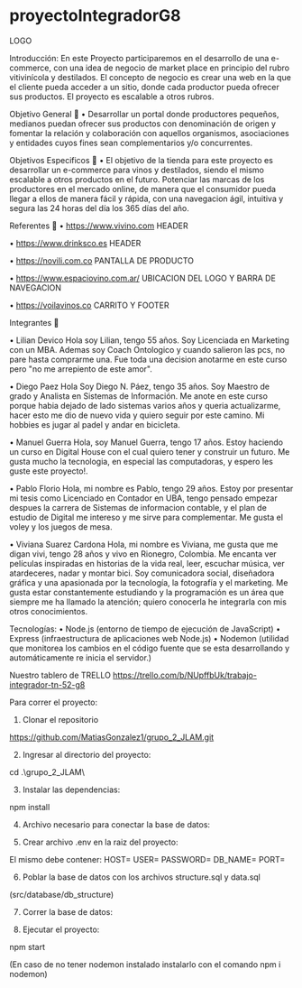 # proyectoIntegradorG8

LOGO

Introducción:
En este Proyecto participaremos en el desarrollo de una e-commerce, con una idea de negocio de market place en principio del rubro vitivinícola y destilados. El concepto de negocio es crear una web en la que el cliente pueda acceder a un sitio, donde cada productor pueda ofrecer sus productos. El proyecto es escalable a otros rubros.

Objetivo General 🎯
•	Desarrollar un portal donde productores pequeños, medianos puedan ofrecer sus productos con denominación de origen y fomentar la relación y colaboración con aquellos organismos, asociaciones y entidades cuyos fines sean complementarios y/o concurrentes.

Objetivos Especificos 🎯
•	El objetivo de la tienda para este proyecto es desarrollar un e-commerce para vinos y destilados, siendo el mismo escalable a otros productos en el futuro. Potenciar las marcas de los productores en el mercado online, de manera que el consumidor pueda llegar a ellos de manera fácil y rápida, con una navegacion ágil, intuitiva y segura las 24 horas del día los 365 días del año.

Referentes 📝
•	https://www.vivino.com
HEADER

•	https://www.drinksco.es
HEADER

•	https://novili.com.co
PANTALLA DE PRODUCTO

•	https://www.espaciovino.com.ar/
UBICACION DEL LOGO Y BARRA DE NAVEGACION

•	https://voilavinos.co
CARRITO Y FOOTER

Integrantes 🍷  

•	Lilian Devico
Hola soy Lilian, tengo 55 años. Soy Licenciada en Marketing con un MBA. Ademas soy Coach Ontologico y cuando salieron las pcs, no pare hasta comprarme una. Fue toda una decision anotarme en este curso pero "no me arrepiento de este amor". 

•	Diego Paez
Hola Soy Diego N. Páez, tengo 35 años. Soy Maestro de grado y Analista en Sistemas de Información. Me anote en este curso porque habia dejado de lado sistemas varios años y queria actualizarme, hacer esto me dio de nuevo vida y quiero seguir por este camino. Mi hobbies es jugar al padel y andar en bicicleta.

•	Manuel Guerra
Hola, soy Manuel Guerra, tengo 17 años. Estoy haciendo un curso en Digital House con el cual quiero tener y construir un futuro. Me gusta mucho la tecnologia, en especial las computadoras, y espero les guste este proyecto!.

•	Pablo Florio
Hola, mi nombre es Pablo, tengo 29 años. Estoy por presentar mi tesis como Licenciado en Contador en UBA, tengo pensado empezar despues la carrera de Sistemas de informacion contable, y el plan de estudio de Digital me intereso y me sirve para complementar. Me gusta el voley y los juegos de mesa.

•	Viviana Suarez Cardona
Hola, mi nombre es Viviana, me gusta que me digan vivi, tengo 28 años y vivo en Rionegro, Colombia. Me encanta ver películas inspiradas en historias de la vida real, leer, escuchar música, ver atardeceres, nadar y montar bici. Soy comunicadora social, diseñadora gráfica y una apasionada por la tecnología, la fotografía y el marketing. Me gusta estar constantemente estudiando y la programación es un área que siempre me ha llamado la atención; quiero conocerla he integrarla con mis otros conocimientos. 

Tecnologías:
•	Node.js (entorno de tiempo de ejecución de JavaScript)
•	Express (infraestructura de aplicaciones web Node.js)
•	Nodemon (utilidad que monitorea los cambios en el código fuente que se esta desarrollando y automáticamente re inicia el servidor.)

Nuestro tablero de TRELLO
https://trello.com/b/NUpffbUk/trabajo-integrador-tn-52-g8

Para correr el proyecto:
1.	Clonar el repositorio

https://github.com/MatiasGonzalez1/grupo_2_JLAM.git

2.	Ingresar al directorio del proyecto:

cd .\grupo_2_JLAM\

3.	Instalar las dependencias:

npm install

4.	Archivo necesario para conectar la base de datos:

5.	Crear archivo .env en la raiz del proyecto:


El mismo debe contener: 
HOST=
USER=
PASSWORD=
DB_NAME=
PORT=

6.	Poblar la base de datos con los archivos structure.sql y data.sql

(src/database/db_structure)

7.	Correr la base de datos:

8.	Ejecutar el proyecto:

npm start

(En caso de no tener nodemon instalado instalarlo con el comando npm i nodemon)

